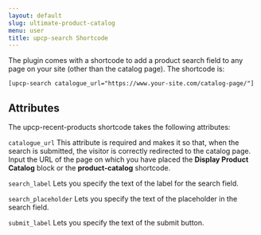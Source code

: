```yaml
---
layout: default
slug: ultimate-product-catalog
menu: user
title: upcp-search Shortcode
---
```

The plugin comes with a shortcode to add a product search field to any page on your site (other than the catalog page). The shortcode is:

`[upcp-search catalogue_url="https://www.your-site.com/catalog-page/"]`

## Attributes

The upcp-recent-products shortcode takes the following attributes:

`catalogue_url` This attribute is required and makes it so that, when the search is submitted, the visitor is correctly redirected to the catalog page. Input the URL of the page on which you have placed the **Display Product Catalog** block or the **product-catalog** shortcode.

`search_label` Lets you specify the text of the label for the search field.

`search_placeholder` Lets you specify the text of the placeholder in the search field.

`submit_label` Lets you specify the text of the submit button.